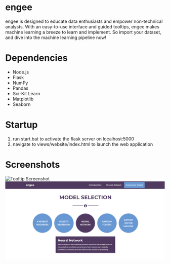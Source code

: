 # engee

engee is designed to educate data enthusiasts and empower non-technical analysts. With an easy-to-use interface and guided tooltips, engee makes machine learning a breeze to learn and implement. So import your dataset, and dive into the machine learning pipeline now!

# Dependencies
* Node.js
* Flask
* NumPy
* Pandas
* Sci-Kit Learn
* Matplotlib
* Seaborn

# Startup
1. run start.bat to activate the flask server on localhost:5000
2. navigate to views/website/index.html to launch the web application

# Screenshots
![Tooltip Screenshot](screenshots/snippet.png)
![Selection Screenshot](screenshots/selection.png)
